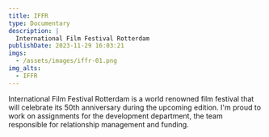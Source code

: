 ```yaml
---
title: IFFR
type: Documentary
description: |
  International Film Festival Rotterdam
publishDate: 2023-11-29 16:03:21
imgs:
  - /assets/images/iffr-01.png
img_alts:
  - IFFR
---
```


International Film Festival Rotterdam is a world renowned film festival that will celebrate its 50th anniversary during the upcoming edition. I'm proud to work on assignments for the development department, the team responsible for relationship management and funding.
